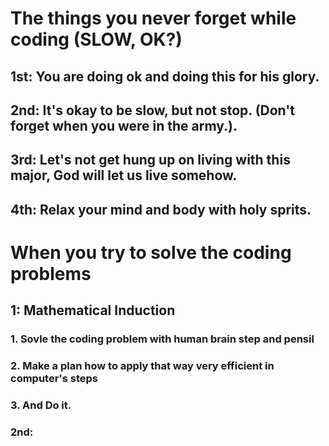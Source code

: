 # The things you never forget while coding (SLOW, OK?)

## 1st: You are doing ok and doing this for his glory.
## 2nd: It's okay to be slow, but not stop. (Don't forget when you were in the army.).
## 3rd: Let's not get hung up on living with this major, God will let us live somehow.
## 4th: Relax your mind and body with holy sprits.


# When you try to solve the coding problems

## 1: Mathematical Induction
  ### 1. Sovle the coding problem with human brain step and pensil
  ### 2. Make a plan how to apply that way very efficient in computer's steps
  ### 3. And Do it.

### 2nd: 
